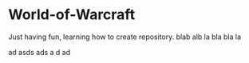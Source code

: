 # World-of-Warcraft
Just having fun, learning how to create repository. 
blab alb la bla bla la

ad
asds
ads
a
d
ad

